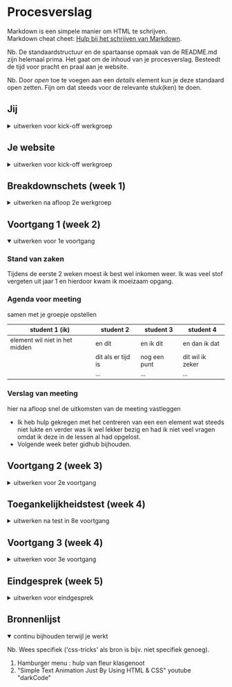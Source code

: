 # Procesverslag
Markdown is een simpele manier om HTML te schrijven.  
Markdown cheat cheet: [Hulp bij het schrijven van Markdown](https://github.com/adam-p/markdown-here/wiki/Markdown-Cheatsheet).

Nb. De standaardstructuur en de spartaanse opmaak van de README.md zijn helemaal prima. Het gaat om de inhoud van je procesverslag. Besteedt de tijd voor pracht en praal aan je website.

Nb. Door *open* toe te voegen aan een *details* element kun je deze standaard open zetten. Fijn om dat steeds voor de relevante stuk(ken) te doen.





## Jij

<details>
<summary>uitwerken voor kick-off werkgroep</summary>

### Auteur:
Stephanie de Vilder

#### Je startniveau:
blauw/rood

#### Je focus:
surface plane
 
</details>





## Je website

<details>
<summary>uitwerken voor kick-off werkgroep</summary>

### Je opdracht:
file:///Users/Stephanie/OneDrive%20-%20HvA/CMD%20jaar%201/CMD%20jaar%202/frontend/basiswebsite/index.html

#### Screenshot(s) van de eerste pagina (small screen): 
home page 
<img src="images/frontpage.png" width="375px" alt="dit is de frontpage van mijn website die ik wil namaken">

#### Screenshot(s) van de tweede pagina (small screen):
second page 
<img src="images/second-page.png" width="375px" alt="dit is een sub pagina van mijn website die ik ga namaken">
 
</details>



## Breakdownschets (week 1)

<details>
<summary>uitwerken na afloop 2e werkgroep</summary>

### de hele pagina: 
<img src="images/breakdown-frontpage.png" width="375px" alt="breakdown van de hele pagina">

### dynamisch deel (bijv menu): 
<img src="images/hamburger-menu.png" width="375px" alt="breakdown van een dynamisch deel">

### wellicht nog een dynamisch deel (bijv filter): 
<img src="images/dummy-plaatje.jpg" width="375px" alt="breakdown van nog een dynamisch deel">

</details>





## Voortgang 1 (week 2)

<details open>
<summary>uitwerken voor 1e voortgang</summary>

### Stand van zaken
Tijdens de eerste 2 weken moest ik best wel inkomen weer. Ik was veel stof vergeten uit jaar 1 en hierdoor kwam ik moeizaam opgang.


### Agenda voor meeting
samen met je groepje opstellen

| student 1 (ik)     | student 2          | student 3    | student 4        |
| ---            | ---                | ---          | ---              |
| element wil niet in het midden | en dit             | en ik dit    | en dan ik dat    |
|  | dit als er tijd is | nog een punt | dit wil ik zeker |
|             | ...                | ...          | ...              |


### Verslag van meeting
hier na afloop snel de uitkomsten van de meeting vastleggen

- Ik heb hulp gekregen met het centreren van een een element wat steeds niet lukte en verder was ik wel lekker bezig en had ik niet veel vragen omdat ik deze in de lessen al had opgelost.
- Volgende week beter gidhub bijhouden.

</details>





## Voortgang 2 (week 3)

<details>
<summary>uitwerken voor 2e voortgang</summary>

### Stand van zaken
Ik heb mijn eerste pagina zo goed als af. Ik moet nog een paar kleine puntjes op de i zetten en een hamburger menu maken. Ik ben nu bezig gegaan met de tweede pagina maar wil misschien toch eerst de eerste pagina helemaal afmaken.
<img src="images/week3-stand.png" width="375px" alt="breakdown van nog een dynamisch deel">


### Agenda voor meeting
samen met je groepje opstellen

| student 1      | student 2          | student 3    | student 4        |
| ---            | ---                | ---          | ---              |
| Ik wil dat mijn content langzaam verschijnt wanneer je naar beneden scrolt. Is dit mogelijk zonder JavaScript? | en dit             | en ik dit    | en dan ik dat    |
|  | dit als er tijd is | nog een punt | dit wil ik zeker |
| ...            | ...                | ...          | ...              |


### Verslag van meeting
hier na afloop snel de uitkomsten van de meeting vastleggen

- Moeilijke functie die ik wou toevoegen laten vallen want is niet prioriteit en te lastig voor me.
- Code opschonen voordat ik aan de tweede pagina ga beginnen.
- Opdrachten van volgende week goed maken want handig voor leuke interacties.


</details>





## Toegankelijkheidstest (week 4)

<details>
<summary>uitwerken na test in 8e voortgang</summary>

### Bevindingen
Lijst met je bevindingen die in de test naar voren kwamen:
 
 SCREENREADER:
 - Screenreader leest de navigatie links die buiten het zicht staan voor, hier kan je helaas niet op klikken.
 - Read more buttons veranderen.
 - Alt tekst bij images invullen.
 
 Bril 1: Peripheral Field Loss:
 -	Email adress input veld lastig te lezen door contrast.
 
 Bril 2: Low contrast:
 -	Email address input lastig te lezen.
 -	We respect your privacy ook low contrast lasting te lezen.
 
 Bril 3: Blur/glare:
-	Formulier email input niet te lezen.
-	Privacy tekst niet te lezen.
-	Hamburger menu streepjes beter als het wit is.
 
 De rest van de testen gingen allemaal zonder probleem. Dit komt doordat mijn buttons groot genoeg zijn en de contrasten goed zijn.



#### Screenreader leest linkjes die niet te zien zijn.
Screenreader leest de navigatie links die buiten het zicht staan voor, hier kan je helaas niet op klikken.
 <img>

Oplossing: Ik weet niet of dit echt een probleem is eigenlijk, Het is misschien verwarrend voor mensen die de screenreader gebruiken maar ik denk dat ze er wel uit komen. Anders misschien iets doen met if else of hidden?


#### contrast te laag (input veld) 
Email adress input veld lastig te lezen door contrast. 
 <img>

Oplosing: De grijze tekst iets donkerder makenzodat het contrast groter is. (met indien nodig een afbeelding)


#### privacy tekst lastig te lezen 
tekst "We respect your privacy..." ook low contrast dus lastig te lezen.  (met indien nodig een afbeelding)

Oplossing: Of ik moet de tekst wit maken zodat het minder in de achtegrond valt,
 of ik voeg een opasity toe aan de achtergrond image.    (met indien nodig een afbeelding)


#### Hamburger menu valt weg 
Hamburger menu streepjes zijn nu zwart en doordat alle andere content op dit stukje pagina wit is valt het een beetje weg als je zicht niet helemaal goed is. (met indien nodig een afbeelding)

Oplossing: Maak het hambuger menu wit zodat het beter opvalt. (met indien nodig een afbeelding)

</details>





## Voortgang 3 (week 4)

<details>
<summary>uitwerken voor 3e voortgang</summary>

### Stand van zaken
hier dit ging goed & dit was lastig (neem ook screenshots op van delen van je website en code)
 
 Ik liep even vast met de states omdat mijn hover state niet werkte doordat het op mobiel formaat is. Het leek toen even dat mijn andere states ook niet werkte maar dit is gelukkig uiteindelijk gelukt.
 Ik was erg blij met het hamburger menu die bijna helemaal goed werkt. Ik heb hier wel hulp bij gekregen want in mijn eentje lukte dit niet en was ik daar ook een tijdje mee aan het struggelen.
 Verder heb ik deze week vooral de puntjes op de i gezet voor mijn eerste pagina.
 
 To do:
 - Alle pixels omzetten in em.
 - 2e pagina maken.
 - surface plane plan maken: welke extra'tjes moet ik nog toevoegen.
 - formulier states nog toevoegen
 


### Agenda voor meeting
samen met je groepje opstellen

| student 1 (ik)      | Sven         | Isabel    | Max      |
| ---            | ---                | ---          | ---              |
|  | en dit             | Geen vragen  | Geen vragen   | Geen vragen
| ik wil dat wanneer je het hamburger menu openslaat je niet meer naar beneden kan scrollen verder op de pagina. dit is nog niet gelukt. | dit als er tijd is | nog een punt | dit wil ik zeker |
| ...            | ...                | ...          | ...              |


### Verslag van meeting
hier na afloop snel de uitkomsten van de meeting vastleggen

- hamburger menu vastzetten met max-height en overflowY: hidden
- verder gaat het goed


</details>





## Eindgesprek (week 5)

<details>
<summary>uitwerken voor eindgesprek</summary>

### Stand van zaken
hier dit ging goed & dit was lastig (neem ook screenshots op van delen van je website en code)
 Ik had aan het begin vaak problemen met elementen centreren. Uiteindelijk ben ik erachter gekomen dat er verschillende manieren zijn om dit te doen en ging dit vanzelf.
 Ook vond ik het hamburger menu lastig aan het begin. Ik had meerdere video's bekeken maar iedereen deed het weer anders en daardoor wist ik niet goed waar ik moest beginnen. Uiteindelijk heeft fleur het met haar code uitgelegd en kon ik dit toepassen op mijn eigen werk en ben ik erg blij hoe het uiteindelijk is geworden. Het enige waar ik geen tijd meer voor had was aan de student assistente te vragen hoe ik de uitgeklapte hamburger menu vast kon zetten zodat je niet meer naar beneden kon scrollen. Ik heb dit in het laatste voortgangs gesprekje wel gevraagd maar ik ging het pas erna testen en toen lukte het niet. Door tijdsgebrek heb ik ervoor gekozen om eerst de rest van mijn website af te maken voordat ik het weer ging vragen.
 Uiteindelijk heb ik tijdens dit vak heel veel geleerd. Ik heb vooral de basis van html en css echt goed geleerd, simpele termen die ik vorig jaar niet begreep kan ik nu uit mezelf bedenken en toepassen. 
 

### Screenshot(s)

hier screenshot(s) van je eindresultaat

</details>





## Bronnenlijst

<details open>
<summary>continu bijhouden terwijl je werkt</summary>

Nb. Wees specifiek ('css-tricks' als bron is bijv. niet specifiek genoeg).

1. Hamburger menu : hulp van fleur klasgenoot
2. "Simple Text Animation Just By Using HTML & CSS" youtube "darkCode"


</details>
